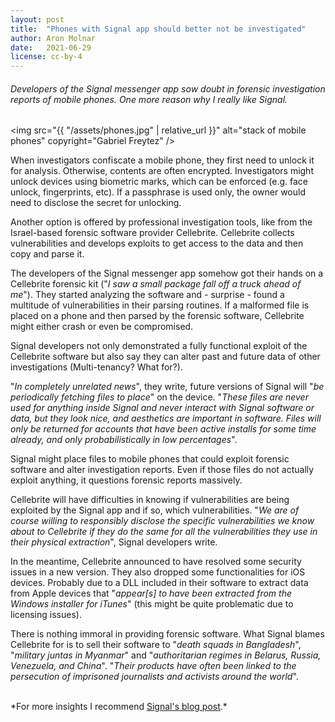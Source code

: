 ```yaml
---
layout: post
title:  "Phones with Signal app should better not be investigated"
author: Aron Molnar
date:   2021-06-29
license: cc-by-4
---
```

###### Developers of the Signal messenger app sow doubt in forensic investigation reports of mobile phones. One more reason why I really like Signal.

<img src="{{ "/assets/phones.jpg" | relative_url }}" alt="stack of mobile phones" copyright="Gabriel Freytez"  />

When investigators confiscate a mobile phone, they first need to unlock it for analysis. Otherwise, contents are often encrypted. Investigators might unlock devices using biometric marks, which can be enforced (e.g. face unlock, fingerprints, etc). If a passphrase is used only, the owner would need to disclose the secret for unlocking.

Another option is offered by professional investigation tools, like from the Israel-based forensic software provider Cellebrite. Cellebrite collects vulnerabilities and develops exploits to get access to the data and then copy and parse it.

The developers of the Signal messenger app somehow got their hands on a Cellebrite forensic kit ("*I saw a small package fall off a truck ahead of me*"). They started analyzing the software and - surprise - found a multitude of vulnerabilities in their parsing routines. If a malformed file is placed on a phone and then parsed by the forensic software, Cellebrite might either crash or even be compromised.

Signal developers not only demonstrated a fully functional exploit of the Cellebrite software but also say they can alter past and future data of other investigations (Multi-tenancy? What for?).

"*In completely unrelated news*", they write, future versions of Signal will "*be periodically fetching files to place*" on the device. "*These files are never used for anything inside Signal and never interact with Signal software or data, but they look nice, and aesthetics are important in software. Files will only be returned for accounts that have been active installs for some time already, and only probabilistically in low percentages*".

Signal might place files to mobile phones that could exploit forensic software and alter investigation reports. Even if those files do not actually exploit anything, it questions forensic reports massively.

Cellebrite will have difficulties in knowing if vulnerabilities are being exploited by the Signal app and if so, which vulnerabilities. "*We are of course willing to responsibly disclose the specific vulnerabilities we know about to Cellebrite if they do the same for all the vulnerabilities they use in their physical extraction*", Signal developers write.

In the meantime, Cellebrite announced to have resolved some security issues in a new version. They also dropped some functionalities for iOS devices. Probably due to a DLL included in their software to extract data from Apple devices that "*appear[s] to have been extracted from the Windows installer for iTunes*" (this might be quite problematic due to licensing issues).

There is nothing immoral in providing forensic software. What Signal blames Cellebrite for is to sell their software to "*death squads in Bangladesh*", "*military juntas in Myanmar*" and "*authoritarian regimes in Belarus, Russia, Venezuela, and China*". "*Their products have often been linked to the persecution of imprisoned journalists and activists around the world*".

<br>
*For more insights I recommend <a href="https://signal.org/blog/cellebrite-vulnerabilities/" target="_blank" rel="noopener">Signal's blog post</a>.*